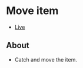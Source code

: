 # Move item #
* [Live](https://onion-kamil.github.io/js-training/move-item/)

## About ##
* Catch and move the item.